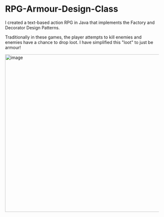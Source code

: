 # RPG-Armour-Design-Class
I created a text-based action RPG in Java that implements the Factory and Decorator Design Patterns.

Traditionally in these games, the player attempts to kill enemies and enemies have a chance to drop loot. I have simplified this "loot" to just be armour! 



<img width="517" alt="image" src="https://user-images.githubusercontent.com/77176132/182502641-e2e98161-1b30-4b47-a0f4-09ac66c90a45.png">
